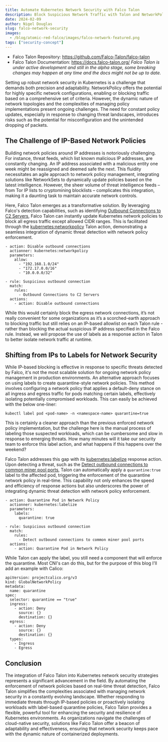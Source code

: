 ```yaml
---
title: Automate Kubernetes Network Security with Falco Talon
description: Block Suspicious Network Traffic with Talon and NetworkPolicies
date: 2024-02-09
author: Nigel Douglas
slug: falco-network-security
images:
  - /blog/atomic-red-falco/images/falco-network-featured.png
tags: ["security-concept"]
---
```


* Falco Talon Repository: https://github.com/Falco-Talon/falco-talon
* Falco Talon Documentation: https://docs.falco-talon.org/
<em>Falco Talon is under active development and still in the alpha stage, some breaking changes may happen at any time and the docs might not be up to date.</em>


Setting up robust network security in Kubernetes is a challenge that demands both precision and adaptability. NetworkPolicy offers the potential for highly specific network configurations, enabling or blocking traffic based on a comprehensive set of criteria. However, the dynamic nature of network topologies and the complexities of managing policy implementations present ongoing challenges. The need for constant policy updates, especially in response to changing threat landscapes, introduces risks such as the potential for misconfiguration and the unintended dropping of packets.

## The Challenge of IP-Based Network Policies

Building network policies around IP addresses is notoriously challenging. For instance, threat feeds, which list known malicious IP addresses, are constantly changing. An IP address associated with a malicious entity one week might be reassigned and deemed safe the next. This fluidity necessitates an agile approach to network policy management, integrating solutions like NetworkSets to dynamically update policies based on the latest intelligence. However, the sheer volume of threat intelligence feeds – from Tor IP lists to cryptomining blocklists – complicates this integration, making it a daunting task to maintain accurate network controls.

Here, Falco Talon emerges as a transformative solution. By leveraging Falco's detection capabilities, such as identifying [Outbound Connections to C2 Servers](https://thomas.labarussias.fr/falco-rules-explorer/?hash=0d2e8a0dd3369a030f7acfaab682ad92), Falco Talon can instantly update Kubernetes network policies  to block all egress traffic except allowed CIDR ranges. This is facilitated through the [kubernetes:networkpolicy](https://docs.falco-talon.org/docs/actionners/list/#kubernetesnetworkpolicy) Talon action, demonstrating a seamless integration of dynamic threat detection with network policy enforcement.


```
- action: Disable outbound connections
  actionner: kubernetes:networkpolicy
  parameters:
    allow:
      - "192.168.1.0/24"
      - "172.17.0.0/16"
      - "10.0.0.0/32"

- rule: Suspicious outbound connection
  match:
    rules:
      - Outbound Connections to C2 Servers
  actions:
    - action: Disable outbound connections
```


While this would certainly block the egress network connections, it’s not really convenient for some organizations as it’s a scorched-earth approach to blocking traffic but still relies on an IP-based allowlist on each Talon rule - rather than blocking the actual suspicious IP address specified in the Falco rule. Instead, we will propose the use of labels as a response action in Talon to better isolate network traffic at runtime.



## Shifting from IPs to Labels for Network Security

While IP-based blocking is effective in response to specific threats detected by Falco, it's not the most scalable solution for ongoing network policy management in production environments. An alternative approach focuses on using labels to create quarantine-style network policies. This method involves configuring a network policy that applies a default-deny stance on all ingress and egress traffic for pods matching certain labels, effectively isolating potentially compromised workloads. This can easily be achieved with the below one-liner:

```
kubectl label pod <pod-name> -n <namespace-name> quarantine=true
```

This is certainly a cleaner approach than the previous enforced network policy implementation, but the challenge here is the manual process of labeling those suspected workloads, which can be cumbersome and slow in response to emerging threats. How many minutes will it take our security team to enforce this label action, and what happens if this happens over the weekend? 

Falco Talon addresses this gap with its [kubernetes:labelize](https://docs.falco-talon.org/docs/actionners/list/#kuberneteslabelize) response action. Upon detecting a threat, such as the [Detect outbound connections to common miner pool ports](https://thomas.labarussias.fr/falco-rules-explorer/?hash=3f01c102c6d26af968d5eb6b6777085d), Talon can automatically apply a ```quarantine:true``` label to the affected pod, triggering the enforcement of the quarantine network policy in real-time. This capability not only enhances the speed and efficiency of response actions but also underscores the power of integrating dynamic threat detection with network policy enforcement.

```
- action: Quarantine Pod in Network Policy
  actionner: kubernetes:labelize
  parameters:
    labels:
      quarantine: true

- rule: Suspicious outbound connection
  match:
    rules:
      - Detect outbound connections to common miner pool ports
  actions:
    - action: Quarantine Pod in Network Policy
```

While Talon can apply the label, you still need a component that will enforce the quarantine. Most CNI's can do this, but for the purpose of this blog I'll add an example with Calico:
```
apiVersion: projectcalico.org/v3
kind: GlobalNetworkPolicy
metadata:
  name: quarantine
spec:
  selector: quarantine == "true"
  ingress:
    - action: Deny
      source: {}
      destination: {}
  egress:
    - action: Deny
      source: {}
      destination: {}
  types:
    - Ingress
    - Egress
```

## Conclusion

The integration of Falco Talon into Kubernetes network security strategies represents a significant advancement in the field. By automating the enforcement of network policies based on real-time threat detection, Falco Talon simplifies the complexities associated with managing network security in a constantly evolving landscape. Whether responding to immediate threats through IP-based policies or proactively isolating workloads with label-based quarantine policies, Falco Talon provides a flexible, powerful tool for enhancing the security and resilience of Kubernetes environments. As organizations navigate the challenges of cloud-native security, solutions like Falco Talon offer a beacon of adaptability and effectiveness, ensuring that network security keeps pace with the dynamic nature of containerized deployments.
